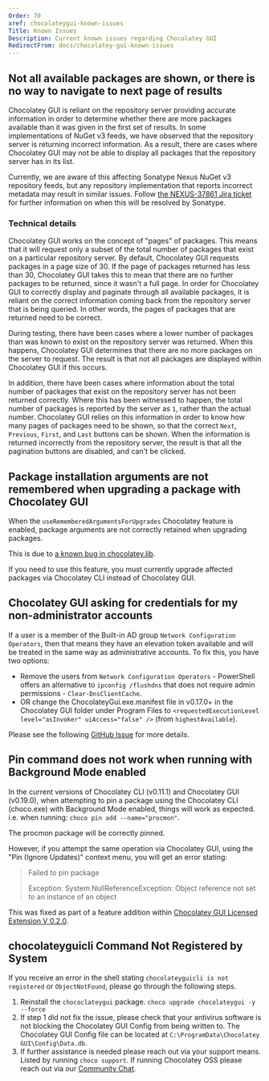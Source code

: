 ```yaml
---
Order: 70
xref: chocolateygui-known-issues
Title: Known Issues
Description: Current known issues regarding Chocolatey GUI
RedirectFrom: docs/chocolatey-gui-known-issues
---
```


## Not all available packages are shown, or there is no way to navigate to next page of results

Chocolatey GUI is reliant on the repository server providing accurate information in order to determine whether there are more packages available than it was given in the first set of results.
In some implementations of NuGet v3 feeds, we have observed that the repository server is returning incorrect information.
As a result, there are cases where Chocolatey GUI may not be able to display all packages that the repository server has in its list.

Currently, we are aware of this affecting Sonatype Nexus NuGet v3 repository feeds, but any repository implementation that reports incorrect metadata may result in similar issues.
Follow [the NEXUS-37861 Jira ticket](https://issues.sonatype.org/browse/NEXUS-38761) for further information on when this will be resolved by Sonatype.

### Technical details

Chocolatey GUI works on the concept of "pages" of packages.
This means that it will request only a subset of the total number of packages that exist on a particular repository server.
By default, Chocolatey GUI requests packages in a page size of 30.
If the page of packages returned has less than 30, Chocolatey GUI takes this to mean that there are no further packages to be returned, since it wasn't a full page.
In order for Chocolatey GUI to correctly display and paginate through all available packages, it is reliant on the correct information coming back from the repository server that is being queried.
In other words, the pages of packages that are returned need to be correct.

During testing, there have been cases where a lower number of packages than was known to exist on the repository server was returned.
When this happens, Chocolatey GUI determines that there are no more packages on the server to request.
The result is that not all packages are displayed within Chocolatey GUI if this occurs.

In addition, there have been cases where information about the total number of packages that exist on the repository server has not been returned correctly.
Where this has been witnessed to happen, the total number of packages is reported by the server as `1`, rather than the actual number.
Chocolatey GUI relies on this information in order to know how many pages of packages need to be shown, so that the correct `Next`, `Previous`, `First`, and `Last` buttons can be shown.
When the information is returned incorrectly from the repository server, the result is that all the pagination buttons are disabled, and can't be clicked.

## Package installation arguments are not remembered when upgrading a package with Chocolatey GUI

When the `useRememberedArgumentsForUpgrades` Chocolatey feature is enabled, package arguments are not correctly retained when upgrading packages.

This is due to [a known bug in chocolatey.lib](https://github.com/chocolatey/choco/issues/2886).

If you need to use this feature, you must currently upgrade affected packages via Chocolatey CLI instead of Chocolatey GUI.


## Chocolatey GUI asking for credentials for my non-administrator accounts

If a user is a member of the Built-in AD group `Network Configuration Operators`, then that means they have an elevation token available and will be treated in the same way as administrative accounts. To fix this, you have two options:

* Remove the users from `Network Configuration Operators` - PowerShell offers an alternative to `ipconfig /flushdns` that does not require admin permissions - `Clear-DnsClientCache`.
* OR change the ChocolateyGui.exe.manifest file in v0.17.0+ in the Chocolatey GUI folder under Program Files to `<requestedExecutionLevel level="asInvoker" uiAccess="false" />` (from `highestAvailable`).

Please see the following [GitHub Issue](https://github.com/chocolatey/ChocolateyGUI/issues/629) for more details.


## Pin command does not work when running with Background Mode enabled

In the current versions of Chocolatey CLI (v0.11.1) and Chocolatey GUI (v0.19.0), when attempting to pin a package using the Chocolatey CLI (choco.exe) with Background Mode enabled, things will work as expected.  i.e. when running: `choco pin add --name="procmon"`.

The procmon package will be correctly pinned.

However, if you attempt the same operation via Chocolatey GUI, using the "Pin (Ignore Updates)" context menu, you will get an error stating:

> Failed to pin package
>
> Exception: System.NullReferenceException: Object reference not set to an instance of an object

This was fixed as part of a feature addition within [Chocolatey GUI Licensed Extension V 0.2.0](xref:chocolatey-gui-licensed-extension-release-notes#march-9-2021).


## chocolateyguicli Command Not Registered by System

If you receive an error in the shell stating `chocolateyguicli is not registered` or `ObjectNotFound`, please go through the following steps.

1. Reinstall the `chococlateygui` package. `choco upgrade chocolateygui -y --force`
1. If step 1 did not fix the issue, please check that your antivirus software is not blocking the Chocolatey GUI Config from being written to. The Chocolatey GUI Config file can be located at `C:\ProgramData\Chocolatey GUI\Config\Data.db`.
1. If further assistance is needed please reach out via your support means. Listed by running `choco support`. If running Chocolatey OSS please reach out via our [Community Chat](https://ch0.co/community).

